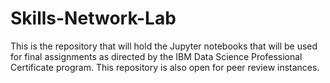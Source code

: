 # Skills-Network-Lab

This is the repository that will hold the Jupyter notebooks that will be used for final assignments as directed by the IBM Data Science Professional Certificate program. This repository is also open for peer review instances.
